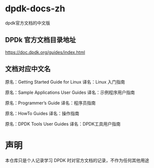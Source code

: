 # dpdk-docs-zh
dpdk官方文档的中文版

## DPDk 官方文档目录地址
https://doc.dpdk.org/guides/index.html

## 文档对应中文名
原名：Getting Started Guide for Linux
译名：Linux 入门指南

原名：Sample Applications User Guides
译名：示例程序用户指南

原名：Programmer’s Guide
译名：程序员指南

原名：HowTo Guides
译名：操作指南

原名：DPDK Tools User Guides
译名：DPDK工具用户指南

# 声明
本仓库只是个人记录学习 DPDK 时对官方文档的记录，不作为任何其他用途
